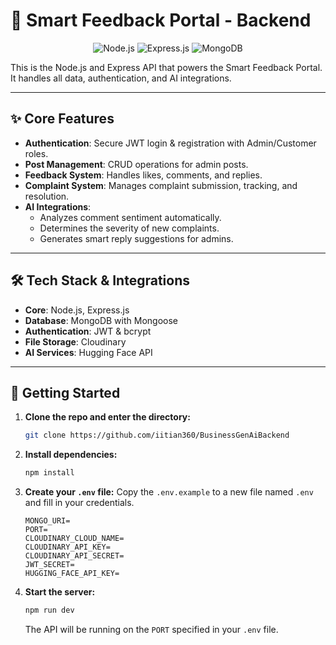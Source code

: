 # 🚀 Smart Feedback Portal - Backend

<p align="center">
  <img src="https://img.shields.io/badge/Node.js-339933?style=for-the-badge&logo=nodedotjs&logoColor=white" alt="Node.js"/>
  <img src="https://img.shields.io/badge/Express.js-000000?style=for-the-badge&logo=express&logoColor=white" alt="Express.js"/>
  <img src="https://img.shields.io/badge/MongoDB-4EA94B?style=for-the-badge&logo=mongodb&logoColor=white" alt="MongoDB"/>
</p>

This is the Node.js and Express API that powers the Smart Feedback Portal. It handles all data, authentication, and AI integrations.

---

## ✨ Core Features

* **Authentication**: Secure JWT login & registration with Admin/Customer roles.
* **Post Management**: CRUD operations for admin posts.
* **Feedback System**: Handles likes, comments, and replies.
* **Complaint System**: Manages complaint submission, tracking, and resolution.
* **AI Integrations**:
    * Analyzes comment sentiment automatically.
    * Determines the severity of new complaints.
    * Generates smart reply suggestions for admins.

---

## 🛠️ Tech Stack & Integrations

* **Core**: Node.js, Express.js
* **Database**: MongoDB with Mongoose
* **Authentication**: JWT & bcrypt
* **File Storage**: Cloudinary
* **AI Services**: Hugging Face API

---

## 🚀 Getting Started

1.  **Clone the repo and enter the directory:**
    ```bash
    git clone https://github.com/iitian360/BusinessGenAiBackend
    ```

2.  **Install dependencies:**
    ```bash
    npm install
    ```

3.  **Create your `.env` file:**
    Copy the `.env.example` to a new file named `.env` and fill in your credentials.
    ```env
    MONGO_URI=
    PORT=
    CLOUDINARY_CLOUD_NAME=
    CLOUDINARY_API_KEY=
    CLOUDINARY_API_SECRET=
    JWT_SECRET=
    HUGGING_FACE_API_KEY=
    ```

4.  **Start the server:**
    ```bash
    npm run dev
    ```
    The API will be running on the `PORT` specified in your `.env` file.
